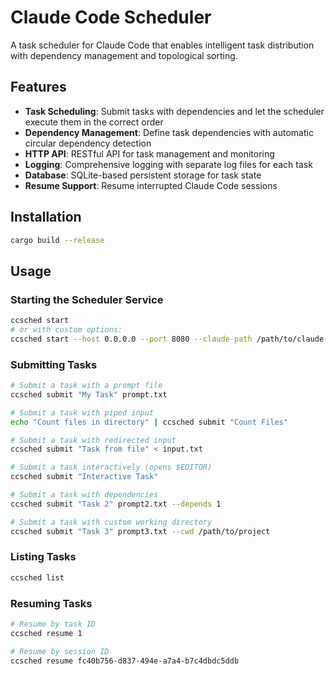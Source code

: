# Claude Code Scheduler

A task scheduler for Claude Code that enables intelligent task distribution with dependency management and topological sorting.

## Features

- **Task Scheduling**: Submit tasks with dependencies and let the scheduler execute them in the correct order
- **Dependency Management**: Define task dependencies with automatic circular dependency detection
- **HTTP API**: RESTful API for task management and monitoring
- **Logging**: Comprehensive logging with separate log files for each task
- **Database**: SQLite-based persistent storage for task state
- **Resume Support**: Resume interrupted Claude Code sessions

## Installation

```bash
cargo build --release
```

## Usage

### Starting the Scheduler Service

```bash
ccsched start
# or with custom options:
ccsched start --host 0.0.0.0 --port 8080 --claude-path /path/to/claude
```

### Submitting Tasks

```bash
# Submit a task with a prompt file
ccsched submit "My Task" prompt.txt

# Submit a task with piped input
echo "Count files in directory" | ccsched submit "Count Files"

# Submit a task with redirected input
ccsched submit "Task from file" < input.txt

# Submit a task interactively (opens $EDITOR)
ccsched submit "Interactive Task"

# Submit a task with dependencies
ccsched submit "Task 2" prompt2.txt --depends 1

# Submit a task with custom working directory
ccsched submit "Task 3" prompt3.txt --cwd /path/to/project
```

### Listing Tasks

```bash
ccsched list
```

### Resuming Tasks

```bash
# Resume by task ID
ccsched resume 1

# Resume by session ID
ccsched resume fc40b756-d837-494e-a7a4-b7c4dbdc5ddb
```